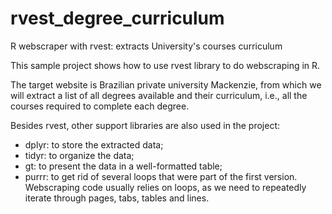 # rvest_degree_curriculum
R webscraper with rvest: extracts University's courses curriculum

This sample project shows how to use rvest library to do webscraping in R.

The target website is Brazilian private university Mackenzie, from which we will extract a list of all degrees available and their curriculum, i.e., all the courses required to complete each degree.

Besides rvest, other support libraries are also used in the project:
- dplyr: to store the extracted data;
- tidyr: to organize the data;
- gt: to present the data in a well-formatted table;
- purrr: to get rid of several loops that were part of the first version. Webscraping code usually relies on loops, as we need to repeatedly iterate through pages, tabs, tables and lines.